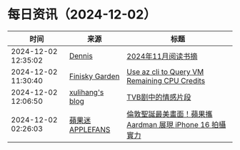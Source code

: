 ﻿# 每日资讯（2024-12-02）

|时间|来源|标题|
|---|---|---|
|2024-12-02 12:35:02|[Dennis](https://www.domon.cn/rss/)|[2024年11月阅读书摘](https://www.domon.cn/2024-11yue-yue-du-shu-zhai/)|
|2024-12-02 11:30:40|[Finisky Garden](https://finisky.github.io/atom.xml)|[Use az cli to Query VM Remaining CPU Credits](https://finisky.github.io/en/use-az-cli-to-query-vm-cpu-credits/)|
|2024-12-02 12:06:50|[xulihang's blog](https://blog.xulihang.me/feed/)|[TVB剧中的情感片段](https://blog.xulihang.me/relationship-cuts-in-TVB-TV-series/)|
|2024-12-02 02:26:03|[蘋果迷 APPLEFANS](https://applefans.today/feed/)|[倫敦聖誕最美畫面！蘋果攜 Aardman 展現 iPhone 16 拍攝實力](https://applefans.today/2024-12-wallace-and-gromit-shot-on-iphone/)|
